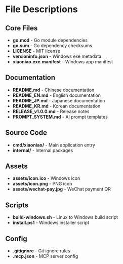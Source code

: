# File Descriptions

## Core Files
- **go.mod** - Go module dependencies
- **go.sum** - Go dependency checksums
- **LICENSE** - MIT license
- **versioninfo.json** - Windows exe metadata
- **xiaoniao.exe.manifest** - Windows app manifest

## Documentation
- **README.md** - Chinese documentation
- **README_EN.md** - English documentation
- **README_JP.md** - Japanese documentation
- **README_KR.md** - Korean documentation
- **RELEASE_v1.0.0.md** - Release notes
- **PROMPT_SYSTEM.md** - AI prompt templates

## Source Code
- **cmd/xiaoniao/** - Main application entry
- **internal/** - Internal packages

## Assets
- **assets/icon.ico** - Windows icon
- **assets/icon.png** - PNG icon
- **assets/wechat-pay.jpg** - WeChat payment QR

## Scripts
- **build-windows.sh** - Linux to Windows build script
- **install.ps1** - Windows installer script

## Config
- **.gitignore** - Git ignore rules
- **.mcp.json** - MCP server config